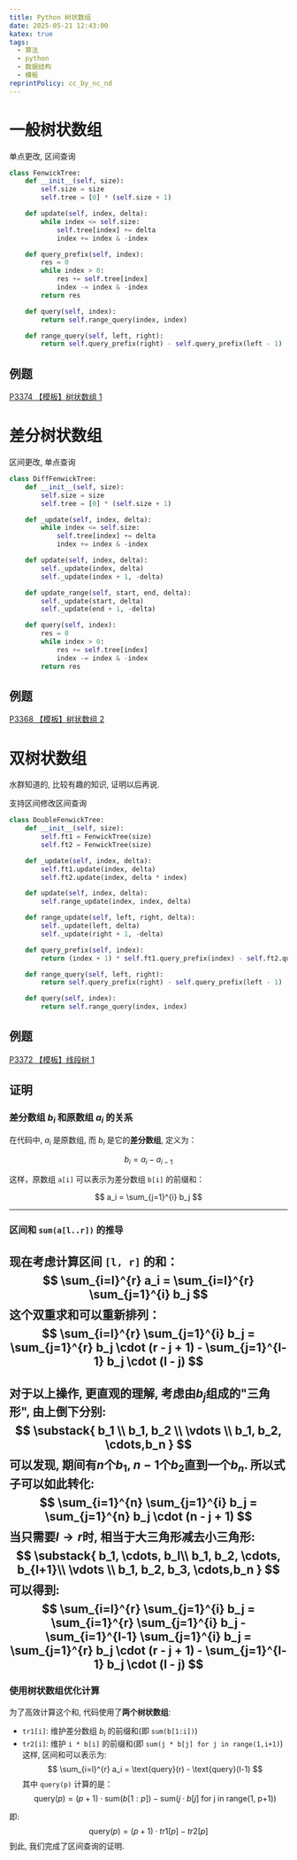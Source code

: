 ```yaml
---
title: Python 树状数组
date: 2025-05-21 12:43:00
katex: true
tags:
  - 算法
  - python
  - 数据结构
  - 模板
reprintPolicy: cc_by_nc_nd
---
```

# 一般树状数组
单点更改, 区间查询
``` python
class FenwickTree:
    def __init__(self, size):
        self.size = size
        self.tree = [0] * (self.size + 1)

    def update(self, index, delta):
        while index <= self.size:
            self.tree[index] += delta
            index += index & -index

    def query_prefix(self, index):
        res = 0
        while index > 0:
            res += self.tree[index]
            index -= index & -index
        return res

    def query(self, index):
        return self.range_query(index, index)

    def range_query(self, left, right):
        return self.query_prefix(right) - self.query_prefix(left - 1)
```
## 例题
[P3374 【模板】树状数组 1](https://www.luogu.com.cn/problem/P3374)
# 差分树状数组
区间更改, 单点查询
``` python
class DiffFenwickTree:
    def __init__(self, size):
        self.size = size
        self.tree = [0] * (self.size + 1)

    def _update(self, index, delta):
        while index <= self.size:
            self.tree[index] += delta
            index += index & -index

    def update(self, index, delta):
        self._update(index, delta)
        self._update(index + 1, -delta)

    def update_range(self, start, end, delta):
        self._update(start, delta)
        self._update(end + 1, -delta)

    def query(self, index):
        res = 0
        while index > 0:
            res += self.tree[index]
            index -= index & -index
        return res

```
## 例题
[P3368 【模板】树状数组 2](https://www.luogu.com.cn/problem/P3368)

# 双树状数组
水群知道的, 比较有趣的知识, 证明以后再说.

支持区间修改区间查询

``` python
class DoubleFenwickTree:
    def __init__(self, size):
        self.ft1 = FenwickTree(size)
        self.ft2 = FenwickTree(size)

    def _update(self, index, delta):
        self.ft1.update(index, delta)
        self.ft2.update(index, delta * index)

    def update(self, index, delta):
        self.range_update(index, index, delta)

    def range_update(self, left, right, delta):
        self._update(left, delta)
        self._update(right + 1, -delta)

    def query_prefix(self, index):
        return (index + 1) * self.ft1.query_prefix(index) - self.ft2.query_prefix(index)

    def range_query(self, left, right):
        return self.query_prefix(right) - self.query_prefix(left - 1)

    def query(self, index):
        return self.range_query(index, index)
```

## 例题
[P3372 【模板】线段树 1](https://www.luogu.com.cn/problem/P3372)

## 证明
### 差分数组 $b_i$ 和原数组 $a_i$ 的关系
在代码中, $a_i$ 是原数组, 而 $b_i$ 是它的**差分数组**, 定义为：

$$
b_i = a_i - a_{i-1}
$$

这样，原数组 `a[i]` 可以表示为差分数组 `b[i]` 的前缀和：

$$
a_i = \sum_{j=1}^{i} b_j
$$

---

### 区间和 `sum(a[l..r])` 的推导
现在考虑计算区间 `[l, r]` 的和：
$$
\sum_{i=l}^{r} a_i = \sum_{i=l}^{r} \sum_{j=1}^{i} b_j
$$
这个双重求和可以重新排列：
$$
\sum_{i=l}^{r} \sum_{j=1}^{i} b_j = \sum_{j=1}^{r} b_j \cdot (r - j + 1) - \sum_{j=1}^{l-1} b_j \cdot (l - j)
$$
---

对于以上操作, 更直观的理解, 考虑由$b_j$组成的"三角形", 由上倒下分别:
$$
\substack{
b_1 \\
b_1, b_2 \\
\vdots \\
b_1, b_2, \cdots,b_n
}
$$
可以发现, 期间有$n$个$b_1$, $n-1$个$b_2$直到一个$b_n$. 所以式子可以如此转化:
$$
\sum_{i=1}^{n} \sum_{j=1}^{i} b_j = \sum_{j=1}^{n} b_j \cdot (n - j + 1)
$$
当只需要$l \to r$时, 相当于大三角形减去小三角形:
$$
\substack{
b_1, \cdots, b_l\\
b_1, b_2, \cdots, b_{l+1}\\
\vdots \\
b_1, b_2, b_3, \cdots,b_n
}
$$
可以得到:
$$
\sum_{i=l}^{r} \sum_{j=1}^{i} b_j = \sum_{i=1}^{r} \sum_{j=1}^{i} b_j - \sum_{i=1}^{l-1} \sum_{j=1}^{i} b_j =
\sum_{j=1}^{r} b_j \cdot (r - j + 1) - \sum_{j=1}^{l-1} b_j \cdot (l - j)
$$
---

### 使用树状数组优化计算
为了高效计算这个和, 代码使用了**两个树状数组**:
- `tr1[i]`: 维护差分数组 $b_i$ 的前缀和(即 `sum(b[1:i])`)
- `tr2[i]`: 维护 `i * b[i]` 的前缀和(即 `sum(j * b[j] for j in range(1,i+1)`)
这样, 区间和可以表示为:
$$
\sum_{i=l}^{r} a_i = \text{query}(r) - \text{query}(l-1)
$$
其中 `query(p)` 计算的是：
$$
\text{query}(p) = (p + 1) \cdot \text{sum}(b[1:p]) - \text{sum}(j \cdot b[j] \text{ for j in range(1, p+1)})
$$

即:
$$
\text{query}(p) = (p + 1) \cdot tr1[p] - tr2[p]
$$
到此, 我们完成了区间查询的证明.